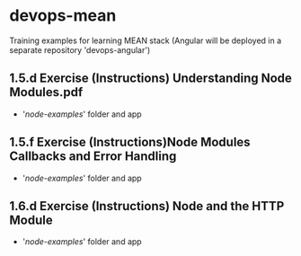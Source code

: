 # devops-mean
Training examples for learning MEAN stack (Angular will be deployed in a separate repository 'devops-angular')

## 1.5.d Exercise (Instructions) Understanding Node Modules.pdf
   - '*node-examples*' folder and app

## 1.5.f Exercise (Instructions)Node Modules Callbacks and Error Handling
   - '*node-examples*' folder and app

## 1.6.d Exercise (Instructions) Node and the HTTP Module
   - '*node-examples*' folder and app
